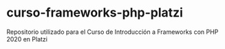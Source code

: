 # curso-frameworks-php-platzi
Repositorio utilizado para el Curso de Introducción a Frameworks con PHP 2020 en Platzi

